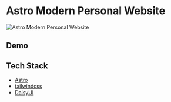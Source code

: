 # Astro Modern Personal Website

![Astro Modern Personal Website](public/social_img.png)



## Demo

## Tech Stack

- [Astro](https://astro.build)
- [tailwindcss](https://tailwindcss.com/)
- [DaisyUI](https://daisyui.com/)

















